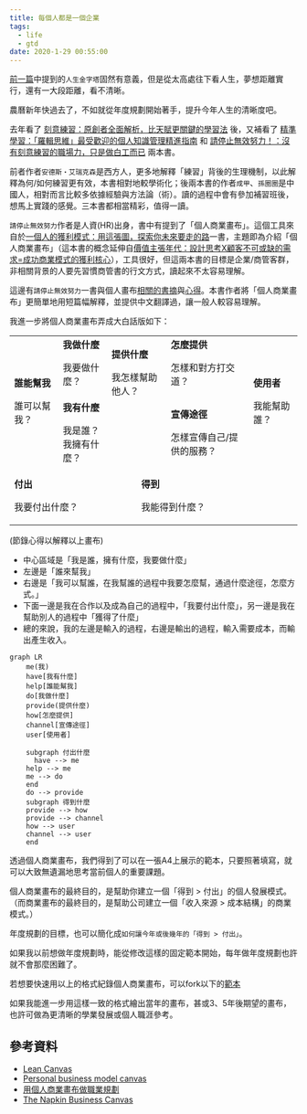 ```yaml
---
title: 每個人都是一個企業
tags:
  - life
  - gtd
date: 2020-1-29 00:55:00
---
```


[前一篇](https://blog.gasolin.idv.tw/2019/12/31/life-paramid/)中提到的`人生金字塔`固然有意義，但是從太高處往下看人生，夢想距離實行，還有一大段距離，看不清晰。

農曆新年快過去了，不如就從年度規劃開始著手，提升今年人生的清晰度吧。

去年看了 [刻意練習：原創者全面解析，比天賦更關鍵的學習法](http://www.books.com.tw/exep/assp.php/gasolin/exep/prod/booksfile.php?item=0010752714) 後，又補看了 [精準學習：「羅輯思維」最受歡迎的個人知識管理精進指南](http://www.books.com.tw/exep/assp.php/gasolin/exep/prod/booksfile.php?item=0010758670) 和 [請停止無效努力！：沒有刻意練習的職場力，只是做白工而已](http://www.books.com.tw/exep/assp.php/gasolin/exep/prod/booksfile.php?item=0010773308) 兩本書。

前者作者`安德斯‧艾瑞克森`是西方人，更多地解釋「練習」背後的生理機制，以此解釋為何/如何練習更有效，本書相對地較學術化；後兩本書的作者`成甲`、`孫圈圈`是中國人，相對而言比較多依據經驗與方法論（術）。讀的過程中會有參加補習班後，想馬上實踐的感覺。三本書都相當精彩，值得一讀。

`請停止無效努力`作者是人資(HR)出身，書中有提到了「個人商業畫布」。這個工具來自於[一個人的獲利模式：用這張圖，探索你未來要走的路](http://www.books.com.tw/exep/assp.php/gasolin/exep/prod/booksfile.php?item=0010756794)一書，主題即為介紹「個人商業畫布」（這本書的概念延伸自[價值主張年代：設計思考X顧客不可或缺的需求=成功商業模式的獲利核心](http://www.books.com.tw/exep/assp.php/gasolin/exep/prod/booksfile.php?item=0010745245)），工具很好，但這兩本書的目標是企業/商管客群，非相關背景的人要先習慣商管書的行文方式，讀起來不太容易理解。

這邊有`請停止無效努力`一書與個人畫布[相關的書摘](https://kknews.cc/zh-tw/news/q4vqyzg.html)與[心得](https://kknews.cc/zh-tw/news/92zpnz5.html)。本書作者將「個人商業畫布」更簡單地用短篇幅解釋，並提供中文翻譯過，讓一般人較容易理解。

我進一步將個人商業畫布弄成大白話版如下：

<table>
  <tr>
    <td rowspan="2">
      <b>誰能幫我</b>
      <p>誰可以幫我？</p>
    </td>
    <td>
      <b>我做什麼</b>
      <p>我要做什麼？</p>
    </td>
    <td rowspan="2" colspan="2">
      <b>提供什麼</b>
      <p>我怎樣幫助他人？</p>
      <br><br><br><br><br>
    </td>
    <td>
      <b>怎麼提供</b>
      <p>怎樣和對方打交道？</p>
    </td>
    <td rowspan="2">
      <b>使用者</b>
      <p>我能幫助誰？</p>
    </td>
  </tr>
  <tr>
    <td>
      <b>我有什麼</b>
      <p>我是誰？<br/>
      我擁有什麼？</p>
    </td>
    <td>
      <b>宣傳途徑</b>
      <p>怎樣宣傳自己/提供的服務？</p>
    </td>
  </tr>
  <tr>
    <td colspan="3">
      <b>付出</b>
      <p>我要付出什麼？</p>
    </td>
    <td colspan="3">
      <b>得到</b>
      <p>我能得到什麼？</p>
    </td>
  </tr>
</table>

(節錄心得以解釋以上畫布)
- 中心區域是「我是誰，擁有什麼，我要做什麼」
- 左邊是「誰來幫我」
- 右邊是「我可以幫誰，在我幫誰的過程中我要怎麼幫，通過什麼途徑，怎麼方式。」
- 下面一邊是我在合作以及成為自己的過程中，「我要付出什麼」，另一邊是我在幫助別人的過程中「獲得了什麼」
- 總的來說，我的左邊是輸入的過程，右邊是輸出的過程，輸入需要成本，而輸出產生收入。

```mermaid
graph LR
    me(我)
    have[我有什麼]
    help[誰能幫我]
    do[我做什麼]
    provide(提供什麼)
    how[怎麼提供]
    channel[宣傳途徑]
    user[使用者]

    subgraph 付出什麼
	  have --> me
    help --> me
    me --> do
    end
    do --> provide
    subgraph 得到什麼
    provide --> how
    provide --> channel
    how --> user
    channel --> user
    end
```

透過個人商業畫布，我們得到了可以在一張A4上展示的範本，只要照著填寫，就可以大致無遺漏地思考當前個人的重要課題。

個人商業畫布的最終目的，是幫助你建立一個「得到 > 付出」的個人發展模式。
（而商業畫布的最終目的，是幫助公司建立一個「收入來源 > 成本結構」的商業模式。）

年度規劃的目標，也可以簡化成`如何讓今年或後幾年的「得到 > 付出」`。

如果我以前想做年度規劃時，能從修改這樣的固定範本開始，每年做年度規劃也許就不會那麼困難了。

若想要快速用以上的格式紀錄個人商業畫布，可以fork以下的[範本](https://gist.github.com/gasolin/22b6af98f99f5cab8b7deabcad7f76b0)

如果我能進一步用這樣一致的格式繪出當年的畫布，甚或3、5年後期望的畫布，也許可做為更清晰的學業發展或個人職涯參考。

## 參考資料

- [Lean Canvas](https://gist.github.com/pierrebeaucamp/fa2fec4f859d8d9ce3d0)
- [Personal business model canvas](https://canvanizer.com/new/personal-business-model-canvas)
- [用個人商業畫布做職業規劃](https://kknews.cc/zh-tw/news/92zpnz5.html)
- [The Napkin Business Canvas](https://hackernoon.com/the-napkin-business-canvas-9b019550ae3)
